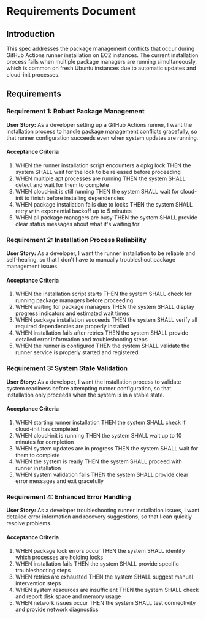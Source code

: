 # Requirements Document

## Introduction

This spec addresses the package management conflicts that occur during GitHub Actions runner installation on EC2 instances. The current installation process fails when multiple package managers are running simultaneously, which is common on fresh Ubuntu instances due to automatic updates and cloud-init processes.

## Requirements

### Requirement 1: Robust Package Management

**User Story:** As a developer setting up a GitHub Actions runner, I want the installation process to handle package management conflicts gracefully, so that runner configuration succeeds even when system updates are running.

#### Acceptance Criteria

1. WHEN the runner installation script encounters a dpkg lock THEN the system SHALL wait for the lock to be released before proceeding
2. WHEN multiple apt processes are running THEN the system SHALL detect and wait for them to complete
3. WHEN cloud-init is still running THEN the system SHALL wait for cloud-init to finish before installing dependencies
4. WHEN package installation fails due to locks THEN the system SHALL retry with exponential backoff up to 5 minutes
5. WHEN all package managers are busy THEN the system SHALL provide clear status messages about what it's waiting for

### Requirement 2: Installation Process Reliability

**User Story:** As a developer, I want the runner installation to be reliable and self-healing, so that I don't have to manually troubleshoot package management issues.

#### Acceptance Criteria

1. WHEN the installation script starts THEN the system SHALL check for running package managers before proceeding
2. WHEN waiting for package managers THEN the system SHALL display progress indicators and estimated wait times
3. WHEN package installation succeeds THEN the system SHALL verify all required dependencies are properly installed
4. WHEN installation fails after retries THEN the system SHALL provide detailed error information and troubleshooting steps
5. WHEN the runner is configured THEN the system SHALL validate the runner service is properly started and registered

### Requirement 3: System State Validation

**User Story:** As a developer, I want the installation process to validate system readiness before attempting runner configuration, so that installation only proceeds when the system is in a stable state.

#### Acceptance Criteria

1. WHEN starting runner installation THEN the system SHALL check if cloud-init has completed
2. WHEN cloud-init is running THEN the system SHALL wait up to 10 minutes for completion
3. WHEN system updates are in progress THEN the system SHALL wait for them to complete
4. WHEN the system is ready THEN the system SHALL proceed with runner installation
5. WHEN system validation fails THEN the system SHALL provide clear error messages and exit gracefully

### Requirement 4: Enhanced Error Handling

**User Story:** As a developer troubleshooting runner installation issues, I want detailed error information and recovery suggestions, so that I can quickly resolve problems.

#### Acceptance Criteria

1. WHEN package lock errors occur THEN the system SHALL identify which processes are holding locks
2. WHEN installation fails THEN the system SHALL provide specific troubleshooting steps
3. WHEN retries are exhausted THEN the system SHALL suggest manual intervention steps
4. WHEN system resources are insufficient THEN the system SHALL check and report disk space and memory usage
5. WHEN network issues occur THEN the system SHALL test connectivity and provide network diagnostics
